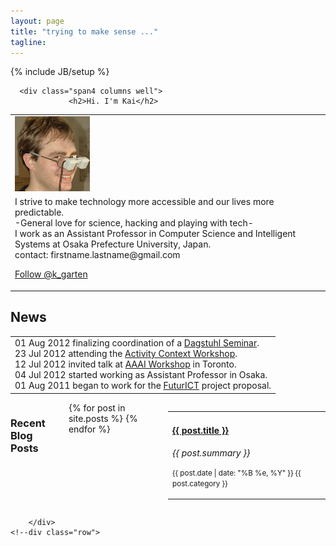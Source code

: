 ```yaml
---
layout: page
title: "trying to make sense ..."
tagline: 
---
```

{% include JB/setup %}

<div class="container">
	<div class="marketing">
		<!--div class="content"-->	  
			<div class="row">			
      
      <div class="span4 columns well">
				 <h2>Hi. I'm Kai</h2>
<table border='0' width='100%'>
<td><img src='/imgs/kai.png' alt='that&apos;s me ;)' /></td>

<tr>
<td>
I strive to make technology more accessible and our lives more predictable. <br />
-General love for science, hacking and playing with tech- <br /> 
I work as an Assistant Professor in Computer 
Science and Intelligent Systems at Osaka Prefecture University, Japan.<br />
contact: firstname.lastname@gmail.com <br />



<a href="https://twitter.com/k_garten" class="twitter-follow-button" data-show-count="false" data-lang="en">Follow @k_garten</a>
<script>!function(d,s,id){var js,fjs=d.getElementsByTagName(s)[0];if(!d.getElementById(id)){js=d.createElement(s);js.id=id;js.src="//platform.twitter.com/widgets.js";fjs.parentNode.insertBefore(js,fjs);}}(document,"script","twitter-wjs");</script>

</td>
 </tr>
</table>
<h2>News</h2>
<table border='0' width='100%'>
<td>
<span>01 Aug 2012</span>  finalizing coordination of a <a href="http://www.dagstuhl.de/en/program/calendar/semhp/?semnr=12492">Dagstuhl Seminar</a>.<br/>
<span>23 Jul 2012</span>  attending the <a href="http://activitycontext.org/">Activity Context Workshop</a>.  <br/>
<span>12 Jul 2012</span>  invited talk at <a href="http://activitycontext.org/"> AAAI Workshop</a> in Toronto. <br/>
<span>04 Jul 2012</span>  started working as Assistant Professor in Osaka.<br/>
<span>01 Aug 2011</span>  began to work for the <a href="http://futurict.eu/">FuturICT</a> project proposal.<br/>
</td>
</table>

</div>
				<div class="span6 columns">
        <h3>Recent Blog Posts</h3>
<table class="table table-striped">
  <tbody>
	{% for post in site.posts %}	
    <tr>
      <td>
		  <h4><a href="{{ post.url }}">{{ post.title }}</a></h4>
          <i>{{ post.summary }}</i>
    <p><small>{{ post.date | date: "%B %e, %Y" }} {{ post.category }} </small></p>
	  </td>
    </tr>
	{% endfor %}			
  </tbody>
</table> 
				</div>	
				<!-- <div class="span4 columns">								
					{% include tag_sidebar.html %}
					{% include archive.html %} 
				</div>	>
			</div-->

		</div>
	<!--div class="row">		
<div class="span10 well">
</div>
</div -->


 </div>
 
 </div>


